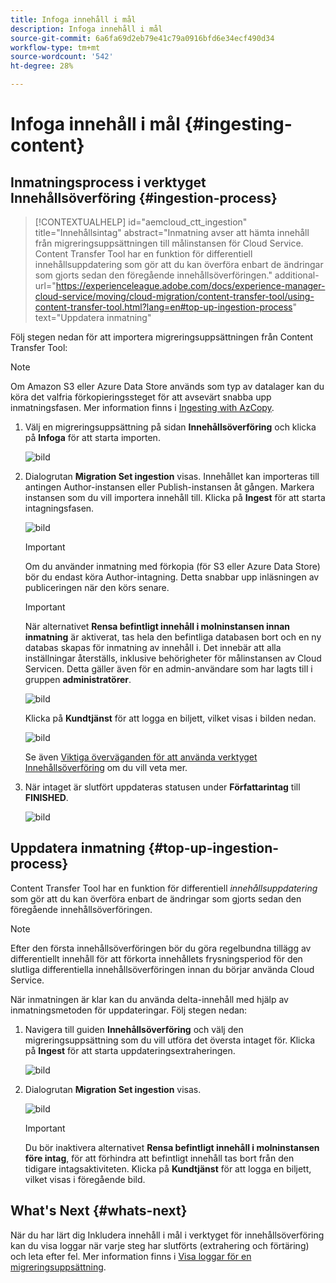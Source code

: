 ```yaml
---
title: Infoga innehåll i mål
description: Infoga innehåll i mål
source-git-commit: 6a6fa69d2eb79e41c79a0916bfd6e34ecf490d34
workflow-type: tm+mt
source-wordcount: '542'
ht-degree: 28%

---
```



# Infoga innehåll i mål {#ingesting-content}

## Inmatningsprocess i verktyget Innehållsöverföring {#ingestion-process}

>[!CONTEXTUALHELP]
>id="aemcloud_ctt_ingestion"
>title="Innehållsintag"
>abstract="Inmatning avser att hämta innehåll från migreringsuppsättningen till målinstansen för Cloud Service. Content Transfer Tool har en funktion för differentiell innehållsuppdatering som gör att du kan överföra enbart de ändringar som gjorts sedan den föregående innehållsöverföringen."
>additional-url="https://experienceleague.adobe.com/docs/experience-manager-cloud-service/moving/cloud-migration/content-transfer-tool/using-content-transfer-tool.html?lang=en#top-up-ingestion-process" text="Uppdatera inmatning"

Följ stegen nedan för att importera migreringsuppsättningen från Content Transfer Tool:
>[!NOTE]
>Om Amazon S3 eller Azure Data Store används som typ av datalager kan du köra det valfria förkopieringssteget för att avsevärt snabba upp inmatningsfasen. Mer information finns i [Ingesting with AzCopy](https://experienceleague.adobe.com/docs/experience-manager-cloud-service/moving/cloud-migration/content-transfer-tool/handling-large-content-repositories.html?lang=en#ingesting-azcopy).

1. Välj en migreringsuppsättning på sidan **Innehållsöverföring** och klicka på **Infoga** för att starta importen.

   ![bild](/help/move-to-cloud-service/content-transfer-tool/assets-ctt/ingestion-01.png)

1. Dialogrutan **Migration Set ingestion** visas. Innehållet kan importeras till antingen Author-instansen eller Publish-instansen åt gången. Markera instansen som du vill importera innehåll till. Klicka på **Ingest** för att starta intagningsfasen.

   ![bild](/help/move-to-cloud-service/content-transfer-tool/assets-ctt/ingestion-02.png)

   >[!IMPORTANT]
   >Om du använder inmatning med förkopia (för S3 eller Azure Data Store) bör du endast köra Author-intagning. Detta snabbar upp inläsningen av publiceringen när den körs senare.

   >[!IMPORTANT]
   >När alternativet **Rensa befintligt innehåll i molninstansen innan inmatning** är aktiverat, tas hela den befintliga databasen bort och en ny databas skapas för inmatning av innehåll i. Det innebär att alla inställningar återställs, inklusive behörigheter för målinstansen av Cloud Servicen. Detta gäller även för en admin-användare som har lagts till i gruppen **administratörer**.

   ![bild](/help/move-to-cloud-service/content-transfer-tool/assets-ctt/ingestion-03.png)

   Klicka på **Kundtjänst** för att logga en biljett, vilket visas i bilden nedan.

   ![bild](/help/move-to-cloud-service/content-transfer-tool/assets-ctt/ingestion-04.png)

   Se även [Viktiga överväganden för att använda verktyget Innehållsöverföring](https://experienceleague.adobe.com/docs/experience-manager-cloud-service/moving/cloud-migration/content-transfer-tool/guidelines-best-practices-content-transfer-tool.html?lang=en#important-considerations) om du vill veta mer.

1. När intaget är slutfört uppdateras statusen under **Författarintag** till **FINISHED**.

   ![bild](/help/move-to-cloud-service/content-transfer-tool/assets-ctt/ingestion-05.png)

## Uppdatera inmatning {#top-up-ingestion-process}

Content Transfer Tool har en funktion för differentiell *innehållsuppdatering* som gör att du kan överföra enbart de ändringar som gjorts sedan den föregående innehållsöverföringen.

>[!NOTE]
>Efter den första innehållsöverföringen bör du göra regelbundna tillägg av differentiellt innehåll för att förkorta innehållets frysningsperiod för den slutliga differentiella innehållsöverföringen innan du börjar använda Cloud Service.

När inmatningen är klar kan du använda delta-innehåll med hjälp av inmatningsmetoden för uppdateringar. Följ stegen nedan:

1. Navigera till guiden **Innehållsöverföring** och välj den migreringsuppsättning som du vill utföra det översta intaget för. Klicka på **Ingest** för att starta uppdateringsextraheringen.

   ![bild](/help/move-to-cloud-service/content-transfer-tool/assets-ctt/topup-ingest1.png)


1. Dialogrutan **Migration Set ingestion** visas.

   ![bild](/help/move-to-cloud-service/content-transfer-tool/assets-ctt/topup-ingest2.png)

   >[!IMPORTANT]
   >Du bör inaktivera alternativet **Rensa befintligt innehåll i molninstansen före intag**, för att förhindra att befintligt innehåll tas bort från den tidigare intagsaktiviteten. Klicka på **Kundtjänst** för att logga en biljett, vilket visas i föregående bild.

## What&#39;s Next {#whats-next}

När du har lärt dig Inkludera innehåll i mål i verktyget för innehållsöverföring kan du visa loggar när varje steg har slutförts (extrahering och förtäring) och leta efter fel. Mer information finns i [Visa loggar för en migreringsuppsättning](https://experienceleague.adobe.com/docs/experience-manager-cloud-service/moving/cloud-migration/content-transfer-tool/viewing-logs.html?lang=en).
